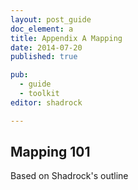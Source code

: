 ```yaml
---
layout: post_guide
doc_element: a
title: Appendix A Mapping
date: 2014-07-20
published: true

pub: 
  - guide
  - toolkit
editor: shadrock

---
```


## Mapping 101
Based on Shadrock's outline


